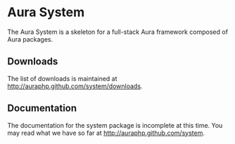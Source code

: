 Aura System
===========

The Aura System is a skeleton for a full-stack Aura framework composed of Aura
packages.


Downloads
---------

The list of downloads is maintained at <http://auraphp.github.com/system/downloads>.


Documentation
-------------

The documentation for the system package is incomplete at this time. You may
read what we have so far at <http://auraphp.github.com/system>.

